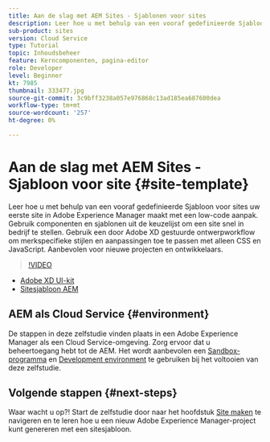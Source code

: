 ```yaml
---
title: Aan de slag met AEM Sites - Sjablonen voor sites
description: Leer hoe u met behulp van een vooraf gedefinieerde Sjabloon voor sites uw eerste site in Adobe Experience Manager maakt met een low-code aanpak. Gebruik componenten en sjablonen buiten de box om een site snel in bedrijf te stellen. Gebruik een door Adobe XD gestuurde ontwerpworkflow om merkspecifieke stijlen en aanpassingen toe te passen met alleen CSS en JavaScript. Aanbevolen voor nieuwe projecten en ontwikkelaars.
sub-product: sites
version: Cloud Service
type: Tutorial
topic: Inhoudsbeheer
feature: Kerncomponenten, pagina-editor
role: Developer
level: Beginner
kt: 7985
thumbnail: 333477.jpg
source-git-commit: 3c9bff3238a057e976868c13ad185ea687600dea
workflow-type: tm+mt
source-wordcount: '257'
ht-degree: 0%

---
```



# Aan de slag met AEM Sites - Sjabloon voor site {#site-template}

Leer hoe u met behulp van een vooraf gedefinieerde Sjabloon voor sites uw eerste site in Adobe Experience Manager maakt met een low-code aanpak. Gebruik componenten en sjablonen uit de keuzelijst om een site snel in bedrijf te stellen. Gebruik een door Adobe XD gestuurde ontwerpworkflow om merkspecifieke stijlen en aanpassingen toe te passen met alleen CSS en JavaScript. Aanbevolen voor nieuwe projecten en ontwikkelaars.

>[!VIDEO](https://video.tv.adobe.com/v/333477/?quality=12&learn=on)

* [Adobe XD UI-kit](https://github.com/adobe/aem-site-template-basic/blob/main/files/wireframe.xd)
* [Sitesjabloon AEM](https://github.com/adobe/aem-site-template-basic)

## AEM als Cloud Service {#environment}

De stappen in deze zelfstudie vinden plaats in een Adobe Experience Manager als een Cloud Service-omgeving. Zorg ervoor dat u beheertoegang hebt tot de AEM. Het wordt aanbevolen een [Sandbox-programma](https://experienceleague.adobe.com/docs/experience-manager-cloud-service/onboarding/getting-access/sandbox-programs/introduction-sandbox-programs.html) en [Development environment](https://experienceleague.adobe.com/docs/experience-manager-cloud-service/implementing/using-cloud-manager/manage-environments.html) te gebruiken bij het voltooien van deze zelfstudie.

## Volgende stappen {#next-steps}

Waar wacht u op?! Start de zelfstudie door naar het hoofdstuk [Site maken](create-site.md) te navigeren en te leren hoe u een nieuw Adobe Experience Manager-project kunt genereren met een sitesjabloon.
